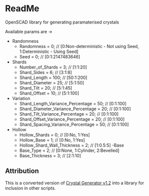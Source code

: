 # ReadMe

OpenSCAD library for generating paramaterised crystals

Available params are ->

- Randomness
  - Randomness = 0; // [0:Non-deterministic - Not using Seed, 1:Deterministic - Using Seed]
  - Seed = 0; // [0:1:2147483646]
- Shards
  - Number_of_Shards = 3; // [1:1:20]
  - Shard_Sides = 6; // [3:1:8]
  - Shard_Length = 100; // [50:1:200]
  - Shard_Diameter = 25; // [5:1:50]
  - Shard_Tilt = 20; // [5:1:45]
  - Shard_Offset = 10; // [5:1:100]
- Variation
  - Shard_Length_Variance_Percentage = 50; // [0:1:100]
  - Shard_Diameter_Variance_Percentage = 20; // [0:1:100]
  - Shard_Tilt_Variance_Percentage = 20; // [0:1:100]
  - Shard_Offset_Variance_Percentage = 20; // [0:1:100]
  - Shard_Spacing_Variance_Percentage = 50; // [0:1:100]
- Hollow
  - Hollow_Shards = 0; // [0:No, 1:Yes]
  - Hollow_Base = 1; // [0:No, 1:Yes]
  - Hollow_Shard_Wall_Thickness = 2; // [1:0.5:5]
-Base
  - Base_Type = 2; // [0:None, 1:Cylinder, 2:Bevelled]
  - Base_Thickness = 3; // [2:1:10]

## Attribution

This is a converted version of [Crystal Generator v1.2](https://codeandmake.com/post/crystal-generator) into a library for inclusion in other scripts.

